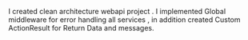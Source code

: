 I created clean architecture webapi project . I implemented Global middleware for error handling all services , in addition created Custom ActionResult  for Return Data and messages.
